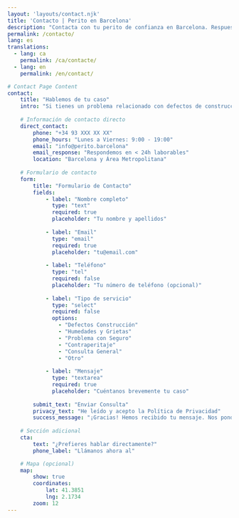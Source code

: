 ```yaml
---
layout: 'layouts/contact.njk'
title: 'Contacto | Perito en Barcelona'
description: "Contacta con tu perito de confianza en Barcelona. Respuesta garantizada en menos de 24 horas para casos de construcción, seguros y peritajes judiciales."
permalink: /contacto/
lang: es
translations:
  - lang: ca
    permalink: /ca/contacte/
  - lang: en
    permalink: /en/contact/

# Contact Page Content
contact:
    title: "Hablemos de tu caso"
    intro: "Si tienes un problema relacionado con defectos de construcción o una disputa con tu seguro, estamos aquí para ayudarte. Cuéntanos tu caso y te ofreceremos una primera valoración sin compromiso en menos de 24 horas."
    
    # Información de contacto directo
    direct_contact:
        phone: "+34 93 XXX XX XX"
        phone_hours: "Lunes a Viernes: 9:00 - 19:00"
        email: "info@perito.barcelona"
        email_response: "Respondemos en < 24h laborables"
        location: "Barcelona y Área Metropolitana"
    
    # Formulario de contacto
    form:
        title: "Formulario de Contacto"
        fields:
            - label: "Nombre completo"
              type: "text"
              required: true
              placeholder: "Tu nombre y apellidos"
              
            - label: "Email"
              type: "email"
              required: true
              placeholder: "tu@email.com"
              
            - label: "Teléfono"
              type: "tel"
              required: false
              placeholder: "Tu número de teléfono (opcional)"
              
            - label: "Tipo de servicio"
              type: "select"
              required: false
              options:
                - "Defectos Construcción"
                - "Humedades y Grietas"
                - "Problema con Seguro"
                - "Contraperitaje"
                - "Consulta General"
                - "Otro"
                
            - label: "Mensaje"
              type: "textarea"
              required: true
              placeholder: "Cuéntanos brevemente tu caso"
        
        submit_text: "Enviar Consulta"
        privacy_text: "He leído y acepto la Política de Privacidad"
        success_message: "¡Gracias! Hemos recibido tu mensaje. Nos pondremos en contacto contigo en menos de 24 horas laborables."
    
    # Sección adicional
    cta:
        text: "¿Prefieres hablar directamente?"
        phone_label: "Llámanos ahora al"

    # Mapa (opcional)
    map:
        show: true
        coordinates:
            lat: 41.3851
            lng: 2.1734
        zoom: 12
---
```

